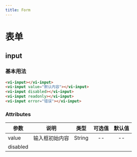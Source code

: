 ```yaml
---
title: Form
---
```

# 表单

## input

### 基本用法

<ClientOnly>
<input-demo></input-demo>
</ClientOnly>

```html
<vi-input></vi-input>
<vi-input value="默认内容"></vi-input>
<vi-input disabled></vi-input>
<vi-input readonly></vi-input>
<vi-input error="错误"></vi-input>
```

### Attributes

| 参数 | 说明 | 类型 | 可选值 | 默认值 |
| ------- | ------ | ------ | :------: | :------: |
| value | 输入框初始内容 | String | -- | -- |
| disabled |